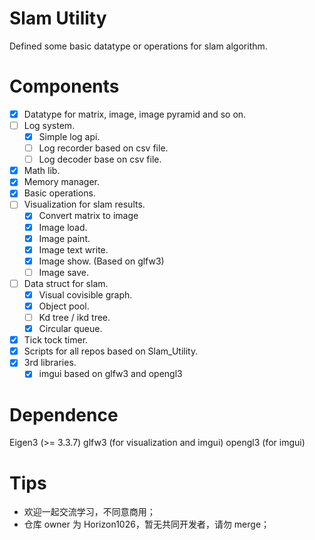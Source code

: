 # Slam Utility
Defined some basic datatype or operations for slam algorithm.

# Components
- [x] Datatype for matrix, image, image pyramid and so on.
- [ ] Log system.
    - [x] Simple log api.
    - [ ] Log recorder based on csv file.
    - [ ] Log decoder base on csv file.
- [x] Math lib.
- [x] Memory manager.
- [x] Basic operations.
- [ ] Visualization for slam results.
  - [x] Convert matrix to image
  - [x] Image load.
  - [x] Image paint.
  - [x] Image text write.
  - [x] Image show. (Based on glfw3)
  - [ ] Image save.
- [ ] Data struct for slam.
    - [x] Visual covisible graph.
    - [x] Object pool.
    - [ ] Kd tree / ikd tree.
    - [x] Circular queue.
- [x] Tick tock timer.
- [x] Scripts for all repos based on Slam_Utility.
- [x] 3rd libraries.
    - [x] imgui based on glfw3 and opengl3

# Dependence
Eigen3 (>= 3.3.7)
glfw3 (for visualization and imgui)
opengl3 (for imgui)

# Tips
- 欢迎一起交流学习，不同意商用；
- 仓库 owner 为 Horizon1026，暂无共同开发者，请勿 merge；
